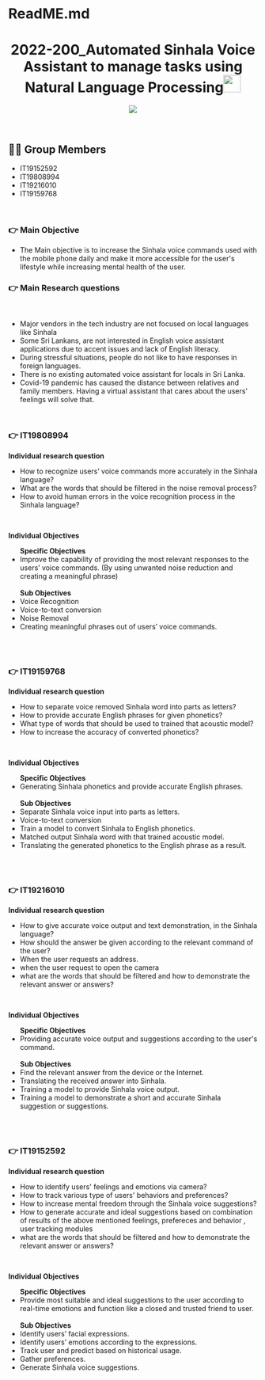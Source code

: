 # ReadME.md
<h1 align="center">2022-200_Automated Sinhala Voice Assistant to manage tasks using Natural Language Processing<img src="https://media.giphy.com/media/hvRJCLFzcasrR4ia7z/giphy.gif" width="35"></h1>
<p align="center">
  <a href="https://github.com/DenverCoder1/readme-typing-svg"><img src="https://readme-typing-svg.herokuapp.com?lines=2022-200;&center=true&width=500&height=50"></a>
</p>


<br>

## :sassy_man:  Group Members
- IT19152592
- IT19808994
- IT19216010
- IT19159768

<br>

### 👉 Main Objective
- The Main objective is to increase the Sinhala voice commands used with the mobile phone daily and make it more accessible for the user's lifestyle while increasing mental health of the user.

### 👉 Main Research questions
<br>
<ul type="disc">
	<li>
	  Major vendors in the tech industry are not focused on local languages like Sinhala
	</li>
	<li>
	  Some Sri Lankans, are not interested in English voice assistant applications due to accent issues and lack of English literacy.
	</li>
	<li>
	  During stressful situations, people do not like to have responses in foreign languages.
	</li>
	<li>
	  There is no existing automated voice assistant for locals in Sri Lanka.
	</li>
	<li>
	  Covid-19 pandemic has caused the distance between relatives and family members. Having a virtual assistant that cares about the users’ feelings will solve that.
	</li>
</ul>
<br>

### 👉 IT19808994
<p><b>Individual research question</p></b>
<ul type="disc">
	<li>
	  How to recognize users’ voice commands more accurately in the Sinhala language?
	</li>
	<li>
	  What are the words that should be filtered in the noise removal process?
	</li>
	<li>
	  How to avoid human errors in the voice recognition process in the Sinhala language?
	</li>
</ul>
<br>

<p><b>Individual Objectives</p></b>
<ul type="disc">
	<b>Specific Objectives</b>
	<li>
	 Improve the capability of providing the most relevant responses to the users’ voice commands. (By using unwanted noise reduction and creating a meaningful phrase) 
	<br>
		<br>
	<b>Sub Objectives</b>
	</li>
	<li>
	  Voice Recognition
	</li>
	<li>
	 Voice-to-text conversion
	</li>
	<li>
	  Noise Removal
	</li>
	<li>
	 Creating meaningful phrases out of users’ voice commands.
	</li>
</ul>
<br>
<br>

### 👉 IT19159768
<p><b>Individual research question</p></b>
<ul type="disc">
	<li>
	  How to separate voice removed Sinhala word into parts as letters?
	</li>
	<li>
	 How to provide accurate English phrases for given phonetics?
	</li>
	<li>
	  What type of words that should be used to trained that acoustic model?
	</li>
	<li>
	  How to increase the accuracy of converted phonetics?
	</li>
</ul>
<br>

<p><b>Individual Objectives</p></b>
<ul type="disc">
	<b>Specific Objectives</b>
	<li>
	 Generating Sinhala phonetics and provide accurate English phrases.
	<br>
	<br>
	<b>Sub Objectives</b>
	</li>
	<li>
	  Separate Sinhala voice input into parts as letters.
	</li>
	<li>
	 Voice-to-text conversion
	</li>
	<li>
	 Train a model to convert Sinhala to English phonetics.
	</li>
	<li>
	 Matched output Sinhala word with that trained acoustic model.
	</li>
	<li>
	 Translating the generated phonetics to the  English phrase as a result.
	</li>
</ul>
<br>
<br>

### 👉 IT19216010
<p><b>Individual research question</p></b>
<ul type="disc">
	<li>
	  How to give accurate voice output and text demonstration, in the Sinhala language?
	</li>
	<li>
	 How should the answer be given according to the relevant command of the user?
	</li>
	<li>
	  When the user requests an address.
	</li>
	<li>
	  when the user request to open the camera
	</li>
	<li>
	  what are the words that should be filtered and how to demonstrate the relevant answer or answers?
	</li>
</ul>
<br>

<p><b>Individual Objectives</p></b>
<ul type="disc">
	<b>Specific Objectives</b>
	<li>
	 Providing accurate voice output and suggestions according to the user's command.
	<br>
	<br>
	<b>Sub Objectives</b>
	</li>
	<li>
	  Find the relevant answer from the device or the Internet.
	</li>
	<li>
	Translating the received answer into Sinhala.
	</li>
	<li>
	 Training a model to provide Sinhala voice output.
	</li>
	<li>
	Training a model to demonstrate a short and accurate Sinhala suggestion or suggestions.
	</li>
</ul>
<br>
<br>

### 👉 IT19152592
<p><b>Individual research question</p></b>
<ul type="disc">
	<li>
	  How to identify users' feelings and emotions via camera?
	</li>
	<li>
	 How to track various type of users' behaviors and preferences?
	</li>
	<li>
	  How to increase mental freedom through the Sinhala voice suggestions?
	</li>
	<li>
	 How to generate accurate and ideal suggestions based on combination of results of the above mentioned feelings, prefereces and behavior , user tracking modules
	</li>
	<li>
	  what are the words that should be filtered and how to demonstrate the relevant answer or answers?
	</li>
</ul>
<br>

<p><b>Individual Objectives</p></b>
<ul type="disc">
	<b>Specific Objectives</b>
	<li>
	Provide most suitable and ideal suggestions to the user according to real-time emotions and function like a closed and trusted friend to user.
	<br>
	<br>
	<b>Sub Objectives</b>
	</li>
	<li>
	  Identify users’ facial expressions.
	</li>
	<li>
	Identify users’ emotions according to the expressions.
	</li>
	<li>
	Track user and predict based on historical usage. 
	</li>
	<li>
	Gather preferences.
	</li>
	<li>
	Generate Sinhala voice suggestions.
	</li>
</ul>
<br>
<br>





